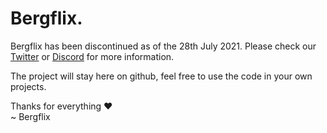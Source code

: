 # Bergflix.

Bergflix has been discontinued as of the 28th July 2021.
Please check our [Twitter](https://twitter.com/bergflixtogo)
or [Discord](https://discord.gg/JP9UKrW) for more information.

The project will stay here on github, feel free to use the code
in your own projects.

Thanks for everything ♥️ \
~ Bergflix
